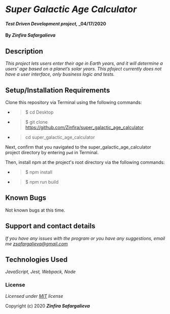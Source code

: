 # _Super Galactic Age Calculator_

#### _Test Driven Development project,_ _04/17/2020

#### By _**Zinfira Safargalieva**_

## Description

_This project lets users enter their age in Earth years, and it will determine a users’ age based on a planet’s solar years._
_This pfoject currently does not have a user interface, only business logic and tests._

## Setup/Installation Requirements

Clone this repository via Terminal using the following commands:

* >$ cd Desktop
* >$ git clone https://github.com/Zinfira/super_galactic_age_calculator
* >cd super_galactic_age_calculator

Next, confirm that you navigated to the super_galactic_age_calculator project directory by entering ```pwd``` in Terminal.

Then, install npm at the project's root directory via the following commands:
* >$ npm install
* >$ npm run build


## Known Bugs

Not known bugs at this time.

## Support and contact details

_If you have any issues with the program or you have any suggestions, email me <zsafargalieva@gmail.com>_

## Technologies Used

_JavaScript, Jest, Webpack, Node_

### License

*Licensed under [MIT](https://en.wikipedia.org/wiki/MIT_License) license*

Copyright (c) 2020 **_Zinfira Safargalieva_**